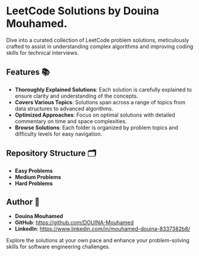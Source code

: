# LeetCode Solutions by Douina Mouhamed.

Dive into a curated collection of LeetCode problem solutions, meticulously crafted to assist in understanding complex algorithms and improving coding skills for technical interviews.

## Features 📚

- **Thoroughly Explained Solutions**: Each solution is carefully explained to ensure clarity and understanding of the concepts.
- **Covers Various Topics**: Solutions span across a range of topics from data structures to advanced algorithms.
- **Optimized Approaches**: Focus on optimal solutions with detailed commentary on time and space complexities.
- **Browse Solutions**: Each folder is organized by problem topics and difficulty levels for easy navigation.

## Repository Structure 🗂️

- **Easy Problems**
- **Medium Problems**
- **Hard Problems**

## Author 👤

- **Douina Mouhamed**
- **GitHub**: https://github.com/DOUINA-Mouhamed
- **LinkedIn**: https://www.linkedin.com/in/mouhamed-douina-8337382b8/

Explore the solutions at your own pace and enhance your problem-solving skills for software engineering challenges.
